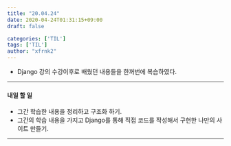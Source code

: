 ```yaml
---
title: "20.04.24"
date: 2020-04-24T01:31:15+09:00
draft: false

categories: ['TIL']
tags: ['TIL']
author: "xfrnk2"
---
```

+ Django 강의 수강이후로 배웠던 내용들을 한꺼번에 복습하였다.
--- 
#### 내일 할 일  
+ 그간 학습한 내용을 정리하고 구조화 하기. 
+ 그간의 학습 내용을 가지고 Django를 통해 직접 코드를 작성해서 구현한 나만의 사이트 만들기.
---